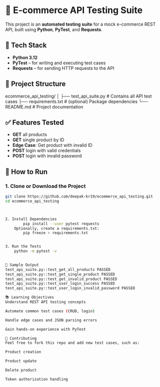 # 🛒 E-commerce API Testing Suite

This project is an **automated testing suite** for a mock e-commerce REST API, built using **Python**, **PyTest**, and **Requests**.

## 🔧 Tech Stack

- **Python 3.12**
- **PyTest** – for writing and executing test cases
- **Requests** – for sending HTTP requests to the API

## 📁 Project Structure

ecommerce_api_testing/
│
├── test_api_suite.py # Contains all API test cases
├── requirements.txt # (optional) Package dependencies
└── README.md # Project documentation


## ✅ Features Tested

- **GET** all products
- **GET** single product by ID
- **Edge Case**: Get product with invalid ID
- **POST** login with valid credentials
- **POST** login with invalid password

## 🚀 How to Run

### 1. Clone or Download the Project

```bash
git clone https://github.com/deepak-kr19/ecommerce_api_testing.git
cd ecommerce_api_testing



2. Install Dependencies
        pip install --user pytest requests
    Optionally, create a requirements.txt:
        pip freeze > requirements.txt


3. Run the Tests
    python -m pytest -v

    
📌 Sample Output
test_api_suite.py::test_get_all_products PASSED
test_api_suite.py::test_get_single_product PASSED
test_api_suite.py::test_get_invalid_product PASSED
test_api_suite.py::test_user_login_success PASSED
test_api_suite.py::test_user_login_invalid_password PASSED

📚 Learning Objectives
Understand REST API testing concepts

Automate common test cases (CRUD, login)

Handle edge cases and JSON parsing errors

Gain hands-on experience with PyTest

🤝 Contributing
Feel free to fork this repo and add new test cases, such as:

Product creation

Product update

Delete product

Token authorization handling